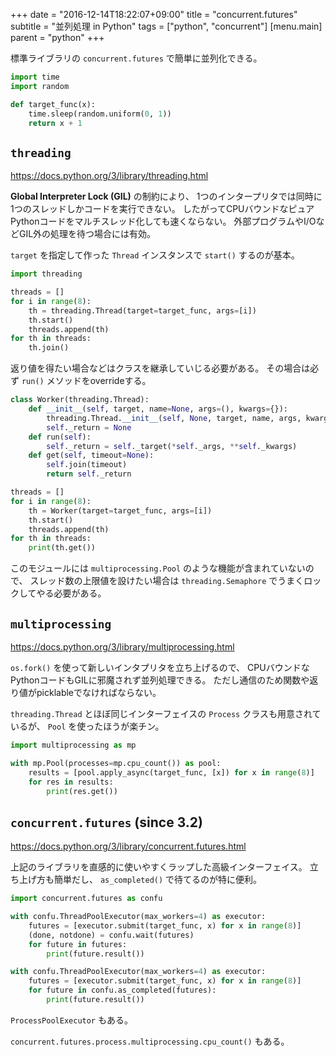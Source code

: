 +++
date = "2016-12-14T18:22:07+09:00"
title = "concurrent.futures"
subtitle = "並列処理 in Python"
tags = ["python", "concurrent"]
[menu.main]
  parent = "python"
+++

標準ライブラリの `concurrent.futures` で簡単に並列化できる。

```py
import time
import random

def target_func(x):
    time.sleep(random.uniform(0, 1))
    return x + 1
```

## `threading`

https://docs.python.org/3/library/threading.html

**Global Interpreter Lock (GIL)** の制約により、
1つのインタープリタでは同時に1つのスレッドしかコードを実行できない。
したがってCPUバウンドなピュアPythonコードをマルチスレッド化しても速くならない。
外部プログラムやI/OなどGIL外の処理を待つ場合には有効。

`target` を指定して作った `Thread` インスタンスで `start()` するのが基本。

```py
import threading

threads = []
for i in range(8):
    th = threading.Thread(target=target_func, args=[i])
    th.start()
    threads.append(th)
for th in threads:
    th.join()
```

返り値を得たい場合などはクラスを継承していじる必要がある。
その場合は必ず `run()` メソッドをoverrideする。

```py
class Worker(threading.Thread):
    def __init__(self, target, name=None, args=(), kwargs={}):
        threading.Thread.__init__(self, None, target, name, args, kwargs)
        self._return = None
    def run(self):
        self._return = self._target(*self._args, **self._kwargs)
    def get(self, timeout=None):
        self.join(timeout)
        return self._return

threads = []
for i in range(8):
    th = Worker(target=target_func, args=[i])
    th.start()
    threads.append(th)
for th in threads:
    print(th.get())
```

このモジュールには `multiprocessing.Pool` のような機能が含まれていないので、
スレッド数の上限値を設けたい場合は
`threading.Semaphore` でうまくロックしてやる必要がある。


## `multiprocessing`

https://docs.python.org/3/library/multiprocessing.html

`os.fork()` を使って新しいインタプリタを立ち上げるので、
CPUバウンドなPythonコードもGILに邪魔されず並列処理できる。
ただし通信のため関数や返り値がpicklableでなければならない。

`threading.Thread` とほぼ同じインターフェイスの
`Process` クラスも用意されているが、
`Pool` を使ったほうが楽チン。

```py
import multiprocessing as mp

with mp.Pool(processes=mp.cpu_count()) as pool:
    results = [pool.apply_async(target_func, [x]) for x in range(8)]
    for res in results:
        print(res.get())
```


## `concurrent.futures` (since 3.2)

https://docs.python.org/3/library/concurrent.futures.html

上記のライブラリを直感的に使いやすくラップした高級インターフェイス。
立ち上げ方も簡単だし、 `as_completed()` で待てるのが特に便利。

```py
import concurrent.futures as confu

with confu.ThreadPoolExecutor(max_workers=4) as executor:
    futures = [executor.submit(target_func, x) for x in range(8)]
    (done, notdone) = confu.wait(futures)
    for future in futures:
        print(future.result())

with confu.ThreadPoolExecutor(max_workers=4) as executor:
    futures = [executor.submit(target_func, x) for x in range(8)]
    for future in confu.as_completed(futures):
        print(future.result())
```

`ProcessPoolExecutor` もある。

`concurrent.futures.process.multiprocessing.cpu_count()` もある。

